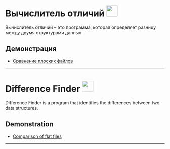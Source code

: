 # Вычислитель отличий <img src="/photos/photo.png" width="35">

Вычислитель отличий – это программа, которая определяет разницу между двумя структурами данных.

## Демонстрация
* [Сравнение плоских файлов](https://asciinema.org/a/XW1NuljsLBOzPnhVOYS0fjl1S)

---

# Difference Finder <img src="/photos/photo.png" width="35">

Difference Finder is a program that identifies the differences between two data structures.

## Demonstration
* [Comparison of flat files](https://asciinema.org/a/XW1NuljsLBOzPnhVOYS0fjl1S)

---